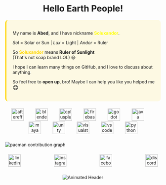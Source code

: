 <h1 align="center">Hello Earth People!</h1>

 <!-- Introduction Card -->
  <div style="background: rgba(255,215,0,0.1); padding: 20px; border-radius: 10px; border-left: 4px solid #FFD700; margin: 20px 0;">
    <p>My name is <b>Abed</b>, and I have nickname <span style="color: yellow; font-weight: bold;">Soluxandor</span>.</p>
    <p><em>Sol</em> = Solar or Sun | <em>Lux</em> = Light | <em>Andor</em> = Ruler</p>
    <p>So <span style="color: #FFD700; font-weight: bold;">Soluxandor</span> means <strong>Ruler of Sunlight</strong> <br> (That's not soap brand LOL) 😆</p>
    <p>I hope I can learn many things on GitHub, and I love to discuss about anything.</p>
    <p>So feel free to <strong>open up</strong>, bro! Maybe I can help you like you helped me <span style="font-size: 18px;">😊</span></p>
  </div>

###

<div align="center">
  <img src="https://cdn.jsdelivr.net/gh/devicons/devicon/icons/aftereffects/aftereffects-original.svg" height="40" alt="aftereffects logo"  />
  <img width="30" />
  <img src="https://cdn.jsdelivr.net/gh/devicons/devicon/icons/blender/blender-original.svg" height="40" alt="blender logo"  />
  <img width="30" />
  <img src="https://cdn.jsdelivr.net/gh/devicons/devicon/icons/cplusplus/cplusplus-original.svg" height="40" alt="cplusplus logo"  />
  <img width="30" />
  <img src="https://cdn.jsdelivr.net/gh/devicons/devicon/icons/firebase/firebase-plain.svg" height="40" alt="firebase logo"  />
  <img width="30" />
  <img src="https://cdn.jsdelivr.net/gh/devicons/devicon/icons/godot/godot-original.svg" height="40" alt="godot logo"  />
  <img width="30" />
  <img src="https://cdn.jsdelivr.net/gh/devicons/devicon/icons/java/java-original.svg" height="40" alt="java logo"  />
  <img width="30" />
  <img src="https://cdn.jsdelivr.net/gh/devicons/devicon/icons/maya/maya-original.svg" height="40" alt="maya logo"  />
  <img width="30" />
  <img src="https://cdn.jsdelivr.net/gh/devicons/devicon/icons/unity/unity-original.svg" height="40" alt="unity logo"  />
  <img width="30" />
  <img src="https://cdn.jsdelivr.net/gh/devicons/devicon/icons/visualstudio/visualstudio-plain.svg" height="40" alt="visualstudio logo"  />
  <img width="30" />
  <img src="https://cdn.jsdelivr.net/gh/devicons/devicon/icons/vscode/vscode-original.svg" height="40" alt="vscode logo"  />
  <img width="30" />
  <img src="https://cdn.jsdelivr.net/gh/devicons/devicon/icons/python/python-original.svg" height="40" alt="python logo"  />
</div>

###

<picture>
  <source media="(prefers-color-scheme: dark)" srcset="https://raw.githubusercontent.com/soluxandor/soluxandor/output/pacman-contribution-graph-dark.svg">
  <source media="(prefers-color-scheme: light)" srcset="https://raw.githubusercontent.com/soluxandor/soluxandor/output/pacman-contribution-graph.svg">
  <img alt="pacman contribution graph" src="https://raw.githubusercontent.com/soluxandor/soluxandor/output/pacman-contribution-graph.svg">
</picture>

###

<div align="center">
  <img src="https://cdn.jsdelivr.net/gh/devicons/devicon/icons/linkedin/linkedin-original.svg" height="40" alt="linkedin logo"  />
  <img width="100" />
  <img src="https://cdn.simpleicons.org/instagram/E4405F" height="40" alt="instagram logo"  />
  <img width="100" />
  <img src="https://cdn.simpleicons.org/facebook/1877F2" height="40" alt="facebook logo"  />
  <img width="100" />
  <img src="https://cdn.simpleicons.org/discord/5865F2" height="40" alt="discord logo"  />
</div>

###

<div align="center">
  <img src="https://readme-typing-svg.demolab.com?font=Fira+Code&weight=600&size=26&duration=3000&pause=1000&color=E6E6FA&width=435&lines=✨+GOD+BLESS+YOU!+✨" alt="Animated Header" />
</div>

###
 

